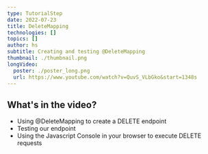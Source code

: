 ```yaml
---
type: TutorialStep
date: 2022-07-23
title: DeleteMapping
technologies: []
topics: []
author: hs
subtitle: Creating and testing @DeleteMapping
thumbnail: ./thumbnail.png
longVideo:
  poster: ./poster_long.png
  url: https://www.youtube.com/watch?v=QuvS_VLbGko&start=1348s
---
```


## What's in the video?

* Using @DeleteMapping to create a DELETE endpoint
* Testing our endpoint
* Using the Javascript Console in your browser to execute DELETE requests